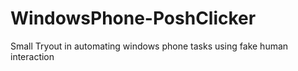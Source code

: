 # WindowsPhone-PoshClicker
Small Tryout in automating windows phone tasks using fake human interaction 


